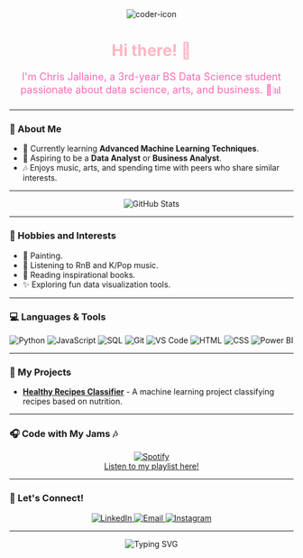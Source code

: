 <div align="center">
  <img src="https://i.ibb.co/30vMvjQ/Header.png" alt="coder-icon"/>
  <h1 align="center" style="color:#FFB6C1;">Hi there! 💖</h1>
  <p style="font-size:18px;color:#FF69B4;">
    I'm Chris Jallaine, a 3rd-year BS Data Science student passionate about data science, arts, and business. 🎨📊
  </p>
</div>

---

### 🌸 About Me
- 🌱 Currently learning **Advanced Machine Learning Techniques**.
- 💼 Aspiring to be a **Data Analyst** or **Business Analyst**.
- 🎶 Enjoys music, arts, and spending time with peers who share similar interests.

---

<div align="center">
  <img src="https://github-readme-stats.vercel.app/api?username=chrisjallaine&show_icons=true&theme=tokyonight" alt="GitHub Stats" />
</div>

---

### 💖 Hobbies and Interests
- 🎨 Painting.
- 🎵 Listening to RnB and K/Pop music.
- 📖 Reading inspirational books.
- ✨ Exploring fun data visualization tools.

---

### 💻 Languages & Tools
<div align="center">
  <img src="https://img.icons8.com/color/48/null/python--v1.png" alt="Python" />
  <img src="https://img.icons8.com/color/48/null/javascript--v1.png" alt="JavaScript" />
  <img src="https://img.icons8.com/color/48/null/sql.png" alt="SQL" />
  <img src="https://img.icons8.com/color/48/null/git.png" alt="Git" />
  <img src="https://img.icons8.com/color/48/null/visual-studio-code-2019.png" alt="VS Code" />
  <img src="https://img.icons8.com/color/48/null/html-5.png" alt="HTML" />
  <img src="https://img.icons8.com/color/48/null/css3.png" alt="CSS" />
  <img src="https://img.icons8.com/color/48/null/power-bi.png" alt="Power BI" />
</div>

---
### 🌸 My Projects
- [**Healthy Recipes Classifier**](#) - A machine learning project classifying recipes based on nutrition.
---

### 🎧 Code with My Jams 🎶
<div align="center">
  <a href="https://open.spotify.com/playlist/0limwyQpFvUUYY0f5qgdLH?si=16ad1e65f5ae45c4" target="_blank">
    <img src="https://img.icons8.com/color/48/spotify.png" alt="Spotify" />
    <br/>
    <span>Listen to my playlist here!</span>
  </a>
</div>



---

### 📲 Let's Connect!
<div align="center">
  <a href="https://ph.linkedin.com/in/chrisjallainemugot">
    <img src="https://img.icons8.com/ios/50/null/linkedin.png" alt="LinkedIn" />
  </a>
  <a href="mailto:chrisjallaine.mugot@1.ustp.edu.ph">
    <img src="https://img.icons8.com/ios/50/null/email.png" alt="Email" />
  </a>
  <a href="https://www.instagram.com/chaiisua/">
    <img src="https://img.icons8.com/ios/50/null/instagram-new.png" alt="Instagram" />
  </a>
</div>


---

<div align="center">
  <img src="https://readme-typing-svg.demolab.com?font=Nunito&size=22&pause=1000&color=FF69B4&width=435&lines=Embracing+the+journey+of+discovery.+%F0%9F%92%99" alt="Typing SVG" />
</div>

